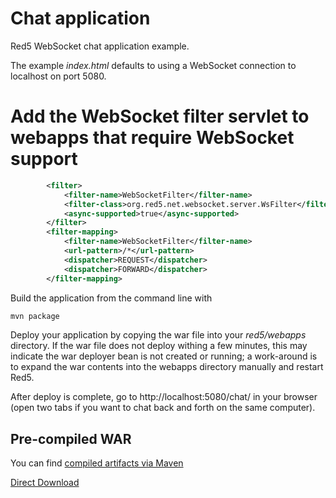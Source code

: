 Chat application
================

Red5 WebSocket chat application example.

The example <i>index.html</i> defaults to using a WebSocket connection to localhost on port 5080.

# Add the WebSocket filter servlet to webapps that require WebSocket support
 
```xml
        <filter>
            <filter-name>WebSocketFilter</filter-name>
            <filter-class>org.red5.net.websocket.server.WsFilter</filter-class>
            <async-supported>true</async-supported>
        </filter>
        <filter-mapping>
            <filter-name>WebSocketFilter</filter-name>
            <url-pattern>/*</url-pattern>
            <dispatcher>REQUEST</dispatcher>
            <dispatcher>FORWARD</dispatcher>
        </filter-mapping>
```

Build the application from the command line with

```sh
mvn package
```

Deploy your application by copying the war file into your <i>red5/webapps</i> directory. If the war file does not deploy withing a few minutes, this may indicate the war deployer bean is not created or running; a work-around is to expand the war contents into the webapps directory manually and restart Red5.

After deploy is complete, go to http://localhost:5080/chat/ in your browser (open two tabs if you want to chat back and forth on the same computer).

Pre-compiled WAR
----------------
You can find [compiled artifacts via Maven](http://mvnrepository.com/artifact/org.red5.demos/chat)

[Direct Download](https://oss.sonatype.org/content/repositories/releases/org/red5/demos/chat/2.0.0/chat-2.0.0.war)
